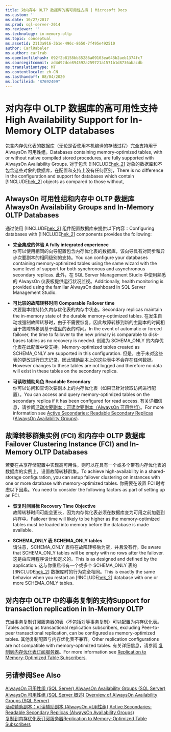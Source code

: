 ```yaml
---
title: 对内存中 OLTP 数据库的高可用性支持 | Microsoft Docs
ms.custom: ''
ms.date: 10/27/2017
ms.prod: sql-server-2014
ms.reviewer: ''
ms.technology: in-memory-oltp
ms.topic: conceptual
ms.assetid: 2113a916-3b1e-496c-8650-7f495e492510
author: CarlRabeler
ms.author: carlrab
ms.openlocfilehash: 092f2b8158bb35286a09103ea645b2aeb1374fc7
ms.sourcegitcommit: ad4d92dce894592a259721a1571b1d8736abacdb
ms.translationtype: MT
ms.contentlocale: zh-CN
ms.lasthandoff: 08/04/2020
ms.locfileid: "87692409"
---
```

# <a name="high-availability-support-for-in-memory-oltp-databases"></a><span data-ttu-id="31dcb-102">对内存中 OLTP 数据库的高可用性支持</span><span class="sxs-lookup"><span data-stu-id="31dcb-102">High Availability Support for In-Memory OLTP databases</span></span>
  <span data-ttu-id="31dcb-103">包含内存优化表的数据库（无论是否使用本机编译的存储过程）完全支持用于 AlwaysOn 可用性组。</span><span class="sxs-lookup"><span data-stu-id="31dcb-103">Databases containing memory-optimized tables, with or without native compiled stored procedures, are fully supported with AlwaysOn Availability Groups.</span></span>  <span data-ttu-id="31dcb-104">对于包含 [!INCLUDE[hek_2](../../includes/hek-2-md.md)] 对象的数据库和不包含这些对象的数据库，在配置和支持上没有任何区别，</span><span class="sxs-lookup"><span data-stu-id="31dcb-104">There is no difference in the configuration and support for databases which contain [!INCLUDE[hek_2](../../includes/hek-2-md.md)] objects as compared to those without,</span></span>  
  
## <a name="alwayson-availability-groups-and-in-memory-oltp-databases"></a><span data-ttu-id="31dcb-105">AlwaysOn 可用性组和内存中 OLTP 数据库</span><span class="sxs-lookup"><span data-stu-id="31dcb-105">AlwaysOn Availability Groups and In-Memory OLTP Databases</span></span>  
 <span data-ttu-id="31dcb-106">通过使用 [!INCLUDE[hek_2](../../includes/hek-2-md.md)] 组件配置数据库来提供以下内容：</span><span class="sxs-lookup"><span data-stu-id="31dcb-106">Configuring databases with [!INCLUDE[hek_2](../../includes/hek-2-md.md)] components provides the following:</span></span>  
  
-   <span data-ttu-id="31dcb-107">**完全集成的体验** </span><span class="sxs-lookup"><span data-stu-id="31dcb-107">**A fully integrated experience** </span></span>  
    <span data-ttu-id="31dcb-108">你可以使用相同的向导配置包含内存优化表的数据库，该向导具有对同步和异步次要副本的相同级别的支持。</span><span class="sxs-lookup"><span data-stu-id="31dcb-108">You can configure your databases containing memory-optimized tables using the same wizard with the same level of support for both synchronous and asynchronous secondary replicas.</span></span> <span data-ttu-id="31dcb-109">此外，在 SQL Server Management Studio 中使用熟悉的 AlwaysOn 仪表板提供运行状况监视。</span><span class="sxs-lookup"><span data-stu-id="31dcb-109">Additionally, health monitoring is provided using the familiar AlwaysOn dashboard in SQL Server Management Studio.</span></span>  
  
-   <span data-ttu-id="31dcb-110">**可比较的故障转移时间** </span><span class="sxs-lookup"><span data-stu-id="31dcb-110">**Comparable Failover time** </span></span>  
    <span data-ttu-id="31dcb-111">次要副本维持持久内存优化表的内存中状态。</span><span class="sxs-lookup"><span data-stu-id="31dcb-111">Secondary replicas maintain the in-memory state of the durable memory-optimized tables.</span></span> <span data-ttu-id="31dcb-112">在发生自动或强制故障转移时，由于不需要恢复，因此故障转移到新的主副本的时间相当于故障转移到基于磁盘的表的时间。</span><span class="sxs-lookup"><span data-stu-id="31dcb-112">In the event of automatic or forced failover, the time to failover to the new primary is comparable to disk-bases tables as no recovery is needed.</span></span> <span data-ttu-id="31dcb-113">创建为 SCHEMA_ONLY 的内存优化表在此配置中受支持。</span><span class="sxs-lookup"><span data-stu-id="31dcb-113">Memory-optimized tables created as SCHEMA_ONLY are supported in this configuration.</span></span> <span data-ttu-id="31dcb-114">但是，由于未对这些表的更改进行日志记录，因此辅助副本上的这些表中不会存在任何数据。</span><span class="sxs-lookup"><span data-stu-id="31dcb-114">However changes to these tables are not logged and therefore no data will exist in these tables on the secondary replica.</span></span>  
  
-   <span data-ttu-id="31dcb-115">**可读取辅助角色** </span><span class="sxs-lookup"><span data-stu-id="31dcb-115">**Readable Secondary** </span></span>  
    <span data-ttu-id="31dcb-116">你可以访问和查询次要副本上的内存优化表（如果已针对读取访问进行配置）。</span><span class="sxs-lookup"><span data-stu-id="31dcb-116">You can access and query memory-optimized tables on the secondary replica if it has been configured for read access.</span></span> <span data-ttu-id="31dcb-117">有关详细信息，请参阅[活动次要副本：可读次要副本（AlwaysOn 可用性组）](../../database-engine/availability-groups/windows/active-secondaries-readable-secondary-replicas-always-on-availability-groups.md)。</span><span class="sxs-lookup"><span data-stu-id="31dcb-117">For more information see [Active Secondaries: Readable Secondary Replicas (AlwaysOn Availability Groups)](../../database-engine/availability-groups/windows/active-secondaries-readable-secondary-replicas-always-on-availability-groups.md).</span></span>  
  
## <a name="failover-clustering-instance-fci-and-in-memory-oltp-databases"></a><span data-ttu-id="31dcb-118">故障转移群集实例 (FCI) 和内存中 OLTP 数据库</span><span class="sxs-lookup"><span data-stu-id="31dcb-118">Failover Clustering Instance (FCI) and In-Memory OLTP Databases</span></span>  
 <span data-ttu-id="31dcb-119">若要在共享存储配置中实现高可用性，则可以在具有一个或多个带有内存优化表的数据库的实例上，设置故障转移群集。</span><span class="sxs-lookup"><span data-stu-id="31dcb-119">To achieve high-availability in a shared-storage configuration, you can setup failover clustering on instances with one or more database with memory-optimized tables.</span></span> <span data-ttu-id="31dcb-120">你需要在设置 FCI 时考虑以下因素。</span><span class="sxs-lookup"><span data-stu-id="31dcb-120">You need to consider the following factors as part of setting up an FCI.</span></span>  
  
-   <span data-ttu-id="31dcb-121">**恢复时间目标** </span><span class="sxs-lookup"><span data-stu-id="31dcb-121">**Recovery Time Objective** </span></span>  
    <span data-ttu-id="31dcb-122">故障转移时间可能会更长，因为内存优化表必须在数据库变为可用之前加载到内存中。</span><span class="sxs-lookup"><span data-stu-id="31dcb-122">Failover time will likely to be higher as the memory-optimized tables must be loaded into memory before the database is made available.</span></span>  
  
-   <span data-ttu-id="31dcb-123">**SCHEMA_ONLY 表** </span><span class="sxs-lookup"><span data-stu-id="31dcb-123">**SCHEMA_ONLY tables** </span></span>  
    <span data-ttu-id="31dcb-124">请注意，SCHEMA_ONLY 表将在故障转移后为空，并且没有行。</span><span class="sxs-lookup"><span data-stu-id="31dcb-124">Be aware that SCHEMA_ONLY tables will be empty with no rows after the failover.</span></span> <span data-ttu-id="31dcb-125">这是由应用程序设计和定义的。</span><span class="sxs-lookup"><span data-stu-id="31dcb-125">This is as designed and defined by the application.</span></span> <span data-ttu-id="31dcb-126">这与你重启带有一个或多个 SCHEMA_ONLY 表的 [!INCLUDE[hek_2](../../includes/hek-2-md.md)] 数据库时的行为完全相同。</span><span class="sxs-lookup"><span data-stu-id="31dcb-126">This is exactly the same behavior when you restart an [!INCLUDE[hek_2](../../includes/hek-2-md.md)] database with one or more SCHEMA_ONLY tables.</span></span>  
  
## <a name="support-for-transaction-replication-in-in-memory-oltp"></a><span data-ttu-id="31dcb-127">对内存中 OLTP 中的事务复制的支持</span><span class="sxs-lookup"><span data-stu-id="31dcb-127">Support for transaction replication in In-Memory OLTP</span></span>  
 <span data-ttu-id="31dcb-128">充当事务复制订阅服务器的表（不包括对等事务复制）可以配置为内存优化表。</span><span class="sxs-lookup"><span data-stu-id="31dcb-128">Tables acting as transactional replication subscribers, excluding Peer-to-peer transactional replication, can be configured as memory-optimized tables.</span></span> <span data-ttu-id="31dcb-129">其他复制配置与内存优化表不兼容。</span><span class="sxs-lookup"><span data-stu-id="31dcb-129">Other replication configurations are not compatible with memory-optimized tables.</span></span>  <span data-ttu-id="31dcb-130">有关详细信息，请参阅 [复制到内存优化表订阅服务器](../replication/replication-to-memory-optimized-table-subscribers.md)。</span><span class="sxs-lookup"><span data-stu-id="31dcb-130">For more information see [Replication to Memory-Optimized Table Subscribers](../replication/replication-to-memory-optimized-table-subscribers.md).</span></span>  
  
## <a name="see-also"></a><span data-ttu-id="31dcb-131">另请参阅</span><span class="sxs-lookup"><span data-stu-id="31dcb-131">See Also</span></span>  
 <span data-ttu-id="31dcb-132">[AlwaysOn 可用性组 (SQL Server) ](../../database-engine/availability-groups/windows/always-on-availability-groups-sql-server.md) </span><span class="sxs-lookup"><span data-stu-id="31dcb-132">[AlwaysOn Availability Groups (SQL Server)](../../database-engine/availability-groups/windows/always-on-availability-groups-sql-server.md) </span></span>  
 <span data-ttu-id="31dcb-133">[AlwaysOn 可用性组 &#40;SQL Server 概述&#41;](../../database-engine/availability-groups/windows/overview-of-always-on-availability-groups-sql-server.md) </span><span class="sxs-lookup"><span data-stu-id="31dcb-133">[Overview of AlwaysOn Availability Groups &#40;SQL Server&#41;](../../database-engine/availability-groups/windows/overview-of-always-on-availability-groups-sql-server.md) </span></span>  
 <span data-ttu-id="31dcb-134">[活动辅助副本：可读辅助副本 &#40;AlwaysOn 可用性组&#41;](../../database-engine/availability-groups/windows/active-secondaries-readable-secondary-replicas-always-on-availability-groups.md) </span><span class="sxs-lookup"><span data-stu-id="31dcb-134">[Active Secondaries: Readable Secondary Replicas &#40;AlwaysOn Availability Groups&#41;](../../database-engine/availability-groups/windows/active-secondaries-readable-secondary-replicas-always-on-availability-groups.md) </span></span>  
 [<span data-ttu-id="31dcb-135">复制到内存优化表订阅服务器</span><span class="sxs-lookup"><span data-stu-id="31dcb-135">Replication to Memory-Optimized Table Subscribers</span></span>](../replication/replication-to-memory-optimized-table-subscribers.md)  
  
  
